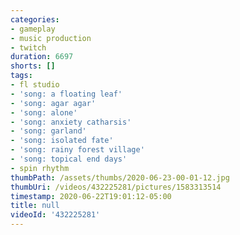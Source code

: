 ```yaml
---
categories:
- gameplay
- music production
- twitch
duration: 6697
shorts: []
tags:
- fl studio
- 'song: a floating leaf'
- 'song: agar agar'
- 'song: alone'
- 'song: anxiety catharsis'
- 'song: garland'
- 'song: isolated fate'
- 'song: rainy forest village'
- 'song: topical end days'
- spin rhythm
thumbPath: /assets/thumbs/2020-06-23-00-01-12.jpg
thumbUri: /videos/432225281/pictures/1583313514
timestamp: 2020-06-22T19:01:12-05:00
title: null
videoId: '432225281'
---
```

